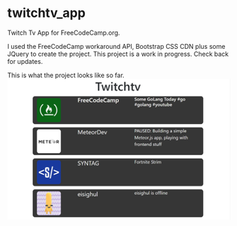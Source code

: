 # twitchtv_app
Twitch Tv App for FreeCodeCamp.org.

I used the FreeCodeCamp workaround API, Bootstrap CSS CDN plus some JQuery to create the project.  This project is a work in progress.  Check back for updates.

This is what the project looks like so far.
![Screenshot](screenshot.jpg)
